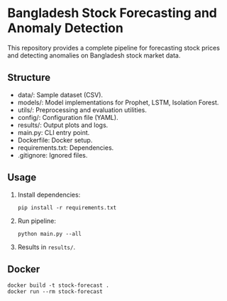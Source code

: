 # Bangladesh Stock Forecasting and Anomaly Detection

This repository provides a complete pipeline for forecasting stock prices and detecting anomalies on Bangladesh stock market data.

## Structure

- data/: Sample dataset (CSV).
- models/: Model implementations for Prophet, LSTM, Isolation Forest.
- utils/: Preprocessing and evaluation utilities.
- config/: Configuration file (YAML).
- results/: Output plots and logs.
- main.py: CLI entry point.
- Dockerfile: Docker setup.
- requirements.txt: Dependencies.
- .gitignore: Ignored files.

## Usage

1. Install dependencies:
   ```
   pip install -r requirements.txt
   ```
2. Run pipeline:
   ```
   python main.py --all
   ```
3. Results in `results/`.

## Docker

```
docker build -t stock-forecast .
docker run --rm stock-forecast
```
